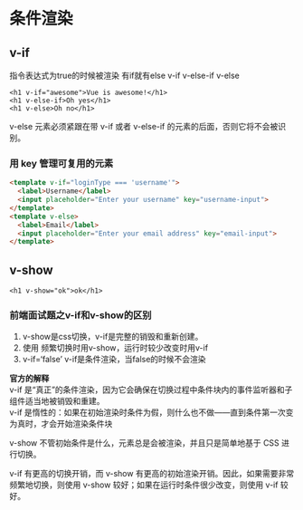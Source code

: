 # 条件渲染
## v-if
指令表达式为true的时候被渲染
有if就有else
v-if v-else-if v-else
```
<h1 v-if="awesome">Vue is awesome!</h1>
<h1 v-else-if>Oh yes</h1>
<h1 v-else>Oh no</h1>
```
v-else 元素必须紧跟在带 v-if 或者 v-else-if 的元素的后面，否则它将不会被识别。  

### 用 key 管理可复用的元素
```html
<template v-if="loginType === 'username'">
  <label>Username</label>
  <input placeholder="Enter your username" key="username-input">
</template>
<template v-else>
  <label>Email</label>
  <input placeholder="Enter your email address" key="email-input">
</template>
```
## v-show
```
<h1 v-show="ok">ok</h1>
```

### 前端面试题之v-if和v-show的区别

1. v-show是css切换，v-if是完整的销毁和重新创建。
2. 使用 频繁切换时用v-show，运行时较少改变时用v-if
3. v-if=‘false’ v-if是条件渲染，当false的时候不会渲染

**官方的解释**  
v-if 是“真正”的条件渲染，因为它会确保在切换过程中条件块内的事件监听器和子组件适当地被销毁和重建。  
v-if 是惰性的：如果在初始渲染时条件为假，则什么也不做——直到条件第一次变为真时，才会开始渲染条件块  

v-show 不管初始条件是什么，元素总是会被渲染，并且只是简单地基于 CSS 进行切换。

v-if 有更高的切换开销，而 v-show 有更高的初始渲染开销。因此，如果需要非常频繁地切换，则使用 v-show 较好；如果在运行时条件很少改变，则使用 v-if 较好。